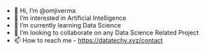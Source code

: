 - 👋 Hi, I’m @omjiverma
- 👀 I’m interested in Artificial Intelligence
- 🌱 I’m currently learning Data Science
- 💞️ I’m looking to collaborate on any Data Science Related Project
- 📫 How to reach me - https://datatechy.xyz/contact

<!---
omjiverma/omjiverma is a ✨ special ✨ repository because its `README.md` (this file) appears on your GitHub profile.
You can click the Preview link to take a look at your changes.
--->
